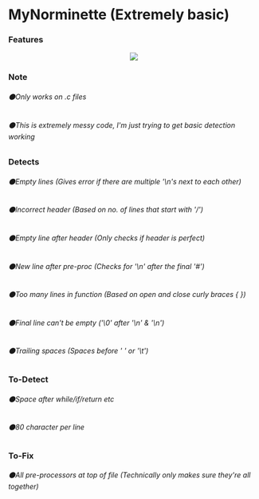 # MyNorminette (Extremely basic)
### Features

<p align="center">
  <img src="https://i.imgur.com/AW9MLPw.jpg">
</p>



### Note
###### ⚫Only works on .c files
###### ⚫This is extremely messy code, I'm just trying to get basic detection working

### Detects
###### ⚫Empty lines (Gives error if there are multiple '\n's next to each other)
###### ⚫Incorrect header (Based on no. of lines that start with '/')
###### ⚫Empty line after header (Only checks if header is perfect)
###### ⚫New line after pre-proc (Checks for '\n' after the final '#')
###### ⚫Too many lines in function (Based on open and close curly braces { })
###### ⚫Final line can't be empty ('\0' after '\n' & '\n')
###### ⚫Trailing spaces (Spaces before ' ' or '\t')

### To-Detect
###### ⚫Space after while/if/return etc
###### ⚫80 character per line

### To-Fix
###### ⚫All pre-processors at top of file (Technically only makes sure they're all together)
